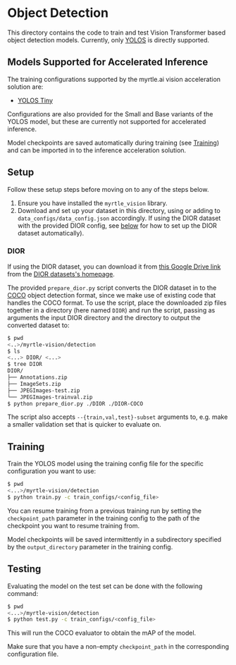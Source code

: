 # Object Detection

This directory contains the code to train and test Vision Transformer based
object detection models. Currently, only
[YOLOS](https://github.com/hustvl/YOLOS) is directly supported.

## Models Supported for Accelerated Inference

The training configurations supported by the myrtle.ai vision acceleration
solution are:

- [YOLOS Tiny](train_configs/yolos_tiny.json)

Configurations are also provided for the Small and Base variants of the YOLOS
model, but these are currently not supported for accelerated inference.

Model checkpoints are saved automatically during training (see
[Training](#training)) and can be imported in to the inference acceleration
solution.

## Setup

Follow these setup steps before moving on to any of the steps below.

1. Ensure you have installed the `myrtle_vision` library.
2. Download and set up your dataset in this directory, using or adding to
   `data_configs/data_config.json` accordingly. If using the DIOR dataset with
   the provided DIOR config, see [below](#DIOR) for how to set up the DIOR
   dataset automatically).

### DIOR

   If using the DIOR dataset, you can download it from [this Google Drive
   link](https://drive.google.com/open?id=1UdlgHk49iu6WpcJ5467iT-UqNPpx__CC)
   from the [DIOR datasets's homepage](https://gcheng-nwpu.github.io/#Datasets).

   The provided `prepare_dior.py` script converts the DIOR dataset in to the
   [COCO](https://cocodataset.org/) object detection format, since we make use
   of existing code that handles the COCO format. To use the script, place the
   downloaded zip files together in a directory (here named `DIOR`) and run the
   script, passing as arguments the input DIOR directory and the directory to
   output the converted dataset to:

   ```bash
   $ pwd
   <..>/myrtle-vision/detection
   $ ls
   <...> DIOR/ <...>
   $ tree DIOR
   DIOR/
   ├── Annotations.zip
   ├── ImageSets.zip
   ├── JPEGImages-test.zip
   └── JPEGImages-trainval.zip
   $ python prepare_dior.py ./DIOR ./DIOR-COCO
   ```

   The script also accepts `--{train,val,test}-subset` arguments to, e.g. make a
   smaller validation set that is quicker to evaluate on.

## Training

   Train the YOLOS model using the training config file for the
   specific configuration you want to use:

   ```bash
   $ pwd
   <...>/myrtle-vision/detection
   $ python train.py -c train_configs/<config_file>
   ```

   You can resume training from a previous training run by setting the
   `checkpoint_path` parameter in the training config to the path of the
   checkpoint you want to resume training from.

   Model checkpoints will be saved intermittently in a subdirectory specified by
   the `output_directory` parameter in the training config.

## Testing
   Evaluating the model on the test set can be done with the following command:

   ```bash
   $ pwd
   <...>/myrtle-vision/detection
   $ python test.py -c train_configs/<config_file>
   ```
   This will run the COCO evaluator to obtain the mAP of the model.

   Make sure that you have a non-empty `checkpoint_path` in the
   corresponding configuration file.
